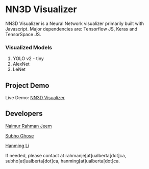 # NN3D Visualizer

NN3D Visualizer is a Neural Network visualizer primarily built with Javascript.
Major dependencies are: Tensorflow JS, Keras and TensorSpace JS.

### Visualized Models
1. YOLO v2 - tiny
2. AlexNet
3. LeNet


## Project Demo

Live Demo: [NN3D Visualizer](http://162.246.156.116/804/index.html) 



## Developers
[Naimur Rahman Jeem](https://www.linkedin.com/in/zeeem/)

[Subho Ghose](https://www.linkedin.com/in/subhoghose/)

[Hanming Li](https://www.linkedin.com/in/hanming-li-306b11199/)


If needed, please contact at rahmanje[at]ualberta[dot]ca, subho[at]ualberta[dot]ca, hanming[at]ualberta[dot]ca.
